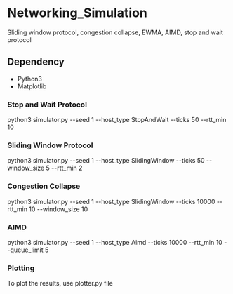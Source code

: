 # Networking_Simulation
Sliding window protocol, congestion collapse, EWMA, AIMD, stop and wait protocol

## Dependency
- Python3
- Matplotlib

### Stop and Wait Protocol
python3 simulator.py --seed 1 --host_type StopAndWait --ticks 50 --rtt_min 10

### Sliding Window Protocol
python3 simulator.py --seed 1 --host_type SlidingWindow --ticks 50 --window_size 5 --rtt_min 2

### Congestion Collapse
python3 simulator.py --seed 1 --host_type SlidingWindow --ticks 10000 --rtt_min 10 --window_size 10

### AIMD
python3 simulator.py --seed 1 --host_type Aimd --ticks 10000 --rtt_min 10 --queue_limit 5

### Plotting
To plot the results, use plotter.py file